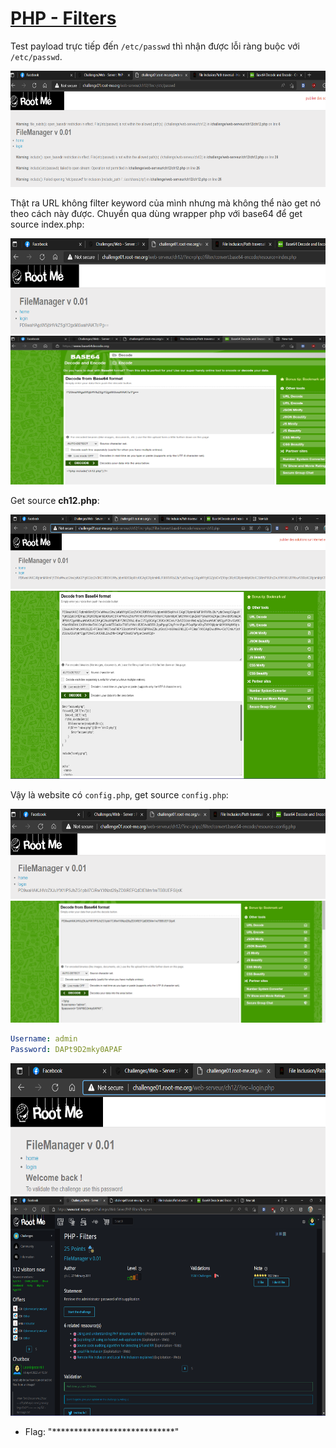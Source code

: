# [PHP - Filters](https://www.root-me.org/en/Challenges/Web-Server/PHP-Filters)

Test payload trực tiếp đến `/etc/passwd` thì nhận được lỗi ràng buộc với `/etc/passwd`.

<img src="./media/image1.png" style="width:6.5in;height:1.93889in" alt="Graphical user interface, text, website Description automatically generated" />

Thật ra URL không filter keyword của mình nhưng mà không thể nào get nó theo cách này được. Chuyển qua dùng wrapper php với base64 để get source index.php:

<img src="./media/image2.png" style="width:6.5in;height:1.59444in" alt="Graphical user interface, text, application, website Description automatically generated" />

<img src="./media/image3.png" style="width:6.5in;height:2.47917in" alt="Graphical user interface, text, application Description automatically generated" />

Get source **ch12.php**:

<img src="./media/image4.png" style="width:6.5in;height:1.23958in" alt="A screenshot of a computer Description automatically generated" />

<img src="./media/image5.png" style="width:6.5in;height:3.13889in" alt="Graphical user interface, text, application, email Description automatically generated" />

Vậy là website có `config.php`, get source `config.php`:

<img src="./media/image6.png" style="width:6.5in;height:1.5in" alt="Graphical user interface, text, application, website Description automatically generated" />

<img src="./media/image7.png" style="width:6.5in;height:2.02778in" alt="Graphical user interface, text, application, email Description automatically generated" />

```yaml
Username: admin
Password: DAPt9D2mky0APAF
```

<img src="./media/image8.png" style="width:6.5in;height:2.19167in" alt="Graphical user interface, text, application, website Description automatically generated" />

<img src="./media/image9.png" style="width:6.5in;height:3.65625in" alt="A screenshot of a computer Description automatically generated with medium confidence" />

- Flag: "****************************"
